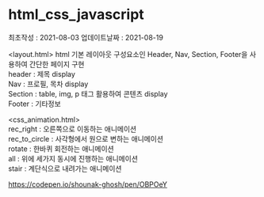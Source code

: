 # html_css_javascript
최초작성 : 2021-08-03 
업데이트날짜 : 2021-08-19

<layout.html>
html 기본 레이아웃 구성요소인 Header, Nav, Section, Footer을 사용하여 간단한 페이지 구현  
header : 제목 display  
Nav : 프로필, 목차 display  
Section : table, img, p 태그 활용하여 콘텐츠 display  
Footer : 기타정보  


<css_animation.html>  
rec_right : 오른쪽으로 이동하는 애니메이션  
rec_to_circle : 사각형에서 원으로 변하는 애니메이션  
rotate : 한바퀴 회전하는 애니메이션  
all : 위에 세가지 동시에 진행하는 애니메이션  
stair : 계단식으로 내려가는 애니메이션  


https://codepen.io/shounak-ghosh/pen/OBPOeY
